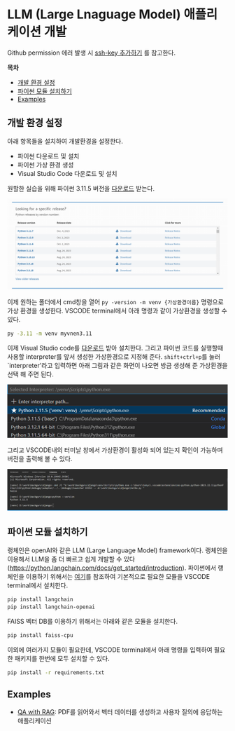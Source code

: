 # LLM (Large Lnaguage Model) 애플리케이션 개발

Github permission 에러 발생 시 [ssh-key 추가하기](https://medium.com/@su_bak/git-github-com-permission-denied-publickey-%EC%97%90%EB%9F%AC-%ED%95%B4%EA%B2%B0-%EB%B0%A9%EB%B2%95-76b0ab741c62) 를 참고한다.

**목차**
- [개발 환경 설정](#개발-환경-설정)
- [파이썬 모듈 설치하기](#파이썬-모듈-설치하기)
- [Examples](#examples)

## 개발 환경 설정
아래 항목들을 설치하여 개발환경을 설정한다.
- 파이썬 다운로드 및 설치
- 파이썬 가상 환경 생성
- Visual Studio Code 다운로드 및 설치

원할한 실습을 위해 파이썬 3.11.5 버전을 [다운로드](https://www.python.org/downloads/) 받는다.

![img](images/python.png)

이제 원하는 폴더에서 cmd창을 열어 `py -version -m venv {가상환경이름}` 명령으로 가상 환경을 생성한다. VSCODE terminal에서 아래 명령과 같이 가상환경을 생성할 수 있다.

```bash
py -3.11 -m venv myvnen3.11
```

이제 Visual Studio code를 [다운로드](https://code.visualstudio.com/download) 받아 설치한다. 그리고 파이썬 코드를 실행할때 사용할 interpreter를 앞서 생성한 가상환경으로 지정해 준다. `shift+ctrl+p`를 눌러 `interpreter'라고 입력하면 아래 그림과 같은 화면이 나오면 방금 생성해 준 가상환경을 선택 해 주면 된다.

![img](images/vsc-python-interpreter.png)

그리고 VSCODE내의 터미날 창에서 가상환경이 활성화 되어 있는지 확인이 가능하며 버전을 출력해 볼 수 있다.

![img](images/vsc-terminal.png)

## 파이썬 모듈 설치하기
랭체인은 openAI와 같은 LLM (Large Language Model) framework이다. 랭체인을 이용해서 LLM을 좀 더 빠르고 쉽게 개발할 수 있다 (https://python.langchain.com/docs/get_started/introduction). 파이썬에서 랭체인을 이용하기 위해서는 [여기](https://python.langchain.com/docs/get_started/quickstart)를 참조하여 기본적으로 필요한 모듈을 VSCODE terminal에서 설치한다. 

``` bash
pip install langchain
pip install langchain-openai
```

FAISS 벡터 DB를 이용하기 위해서는 아래와 같은 모듈을 설치한다.
```bash
pip install faiss-cpu
```
이외에 여러가지 모듈이 필요한데, VSCODE terminal에서 아래 명령을 입력하여 필요한 패키지를 한번에 모두 설치할 수 있다.
```bash
pip install -r requirements.txt
```

## Examples
- [QA with RAG](openai/examples/README.md): PDF를 읽어와서 벡터 데이터를 생성하고 사용자 질의에 응답하는 애플리케이션
